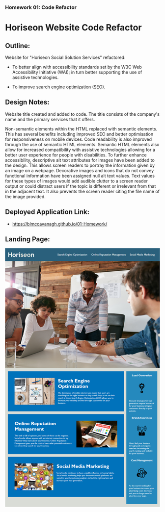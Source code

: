 ### Homework 01: Code Refactor

# Horiseon Website Code Refactor

## Outline:

Website for "Horiseon Social Solution Services" refactored:

* To better align with accessibility standards set by the W3C Web Accessibility Initiative (WAI); in turn better supporting the use of assistive technologies.

* To improve search engine optimization (SEO).

## Design Notes:

Website title created and added to code. The title consists of the company's name and the primary services that it offers.

Non-semantic elements within the HTML replaced with semantic elements. This has several benefits including improved SEO and better optimisation for responsiveness on mobile devices. Code readability is also improved through the use of semantic HTML elements. 
Semantic HTML elements also allow for increased compatibility with assistive technologies allowing for a better user experience for people with disabilities.
To further enhance accessibility, descriptive alt text attributes for images have been added to the design. This allows screen readers to portray the information given by an image on a webpage. Decorative images and icons that do not convey functional information have been assigned null alt text values. Text values for these types of images would add audible clutter to a screen reader output or could distract users if the topic is different or irrelevant from that in the adjacent text. It also prevents the screen reader citing the file name of the image provided.

## Deployed Application Link:

* https://blmccavanagh.github.io/01-Homework/

## Landing Page:

![landing page image](./example/01-html-css-git-homework-demo.png)